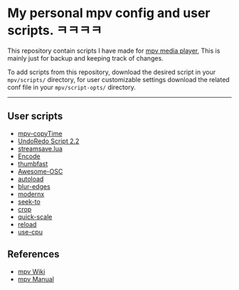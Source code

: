 # My personal mpv config and user scripts. ㅋㅋㅋㅋ

This repository contain scripts I have made for [mpv media player](https://github.com/mpv-player/mpv/), This is mainly just for backup and keeping track of changes.

To add scripts from this repository, download the desired script in your `mpv/scripts/` directory, for user customizable settings download the related conf file in your `mpv/script-opts/` directory.

----
## User scripts
* [mpv-copyTime](https://github.com/Arieleg/mpv-copyTime/tree/master)
* [UndoRedo Script 2.2](https://github.com/Eisa01/mpv-scripts#undoredo)
* [streamsave.lua](https://github.com/Sagnac/streamsave)
* [Encode](https://github.com/occivink/mpv-scripts#encodelua)
* [thumbfast](https://github.com/po5/thumbfast)
* [Awesome-OSC](https://github.com/Qiyue0726/awesome-osc)
* [autoload](https://github.com/mpv-player/mpv/blob/master/TOOLS/lua/autoload.lua)
* [blur-edges](https://github.com/occivink/mpv-scripts)
* [modernx](https://github.com/cyl0/ModernX)
* [seek-to](https://github.com/occivink/mpv-scripts#seek-tolua)
* [crop](https://github.com/occivink/mpv-scripts#croplua)
* [quick-scale](https://github.com/VideoPlayerCode/mpv-tools/)
* [reload](https://github.com/4e6/mpv-reload)
* [use-cpu](https://github.com/422658476/MPV-EASY-Player/blob/master/portable-data/scripts/use-cpu.lua)

## References

- [mpv Wiki](https://github.com/mpv-player/mpv/wiki)
- [mpv Manual](https://mpv.io/manual/master)


